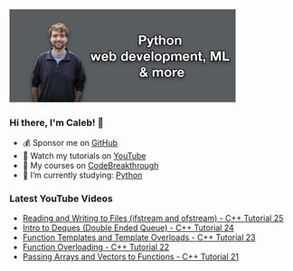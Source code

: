 <img src="github-cover-photo-my-face.jpg" width="400px" />

### Hi there, I'm Caleb! 🍛

- 💰 Sponsor me on [GitHub](https://github.com/sponsors/CalebCurry)
- 🎥 Watch my tutorials on [YouTube](https://www.youtube.com/calebthevideomaker2)
- 📗 My courses on [CodeBreakthrough](https://www.codebreakthrough.com)
- 🤔 I’m currently studying: [Python](https://www.youtube.com/watch?v=s3IvdkCq2_c&t=4254s)

### Latest YouTube Videos
<!-- YOUTUBE:START -->
- [Reading and Writing to Files &lpar;ifstream and ofstream&rpar; - C++ Tutorial 25](https://www.youtube.com/watch?v=Cz4fl-TUjVk)
- [Intro to Deques &lpar;Double Ended Queue&rpar; - C++ Tutorial 24](https://www.youtube.com/watch?v=6XENFGIgEjU)
- [Function Templates and Template Overloads - C++ Tutorial 23](https://www.youtube.com/watch?v=mLEux0Ln614)
- [Function Overloading - C++ Tutorial 22](https://www.youtube.com/watch?v=VZUAu_AN6Ec)
- [Passing Arrays and Vectors to Functions - C++ Tutorial 21](https://www.youtube.com/watch?v=HOERSHJSi7Y)
<!-- YOUTUBE:END -->
